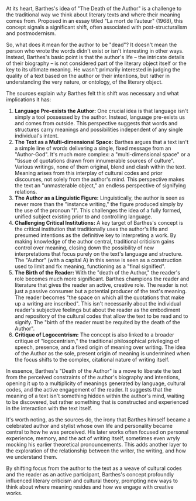 At its heart, Barthes's idea of "The Death of the Author" is a challenge to the traditional way we think about literary texts and where their meaning comes from. Proposed in an essay titled "La mort de l’auteur" (1968), this concept signals a significant shift, often associated with post-structuralism and postmodernism.

So, what does it mean for the author to be "dead"? It doesn't mean the person who wrote the words didn't exist or isn't interesting in other ways. Instead, Barthes's basic point is that the author's life – the intricate details of their biography – is not considered part of the literary object itself or the key to its ultimate meaning. He wasn't primarily interested in judging the quality of a text based on the author or their intentions, but rather in understanding the very nature, or ontology, of the literary object.

The sources explain _why_ Barthes felt this shift was necessary and what implications it has:

1. **Language Pre-exists the Author:** One crucial idea is that language isn't simply a tool possessed by the author. Instead, language pre-exists us and comes from outside. This perspective suggests that words and structures carry meanings and possibilities independent of any single individual's intent.
2. **The Text as a Multi-dimensional Space:** Barthes argues that a text isn't a simple line of words delivering a single, fixed message from an "Author-God". It's much more complex: a "multi-dimensional space" or a "tissue of quotations drawn from innumerable sources of culture". Various writings, none of them original, blend and clash within the text. Meaning arises from this interplay of cultural codes and prior discourses, not solely from the author's mind. This perspective makes the text an "unmasterable object," an endless perspective of signifying relations.
3. **The Author as a Linguistic Figure:** Linguistically, the author is seen as never more than the "instance writing," the figure produced simply by the use of the pronoun "I". This challenges the idea of a fully formed, unified subject existing prior to and controlling language.
4. **Challenging Critical Institutions:** A key target of Barthes's concept is the critical institution that traditionally uses the author's life and presumed intentions as the definitive key to interpreting a work. By making knowledge of the author central, traditional criticism gains control over meaning, closing down the possibility of new interpretations that focus purely on the text's language and structure. The "Author" (with a capital A) in this sense is seen as a construction used to limit and fix meaning, functioning as a "final signified".
5. **The Birth of the Reader:** With the "death of the Author," the reader's role becomes much more significant. Barthes champions the reader and literature that gives the reader an active, creative role. The reader is not just a passive consumer but a potential producer of the text's meaning. The reader becomes "the space on which all the quotations that make up a writing are inscribed". This isn't necessarily about the individual reader's subjective feelings but about the reader as the embodiment and repository of the cultural codes that allow the text to be read and to signify. The "birth of the reader must be requited by the death of the Author".
6. **Critique of Logocentrism:** The concept is also linked to a broader critique of "logocentrism," the traditional philosophical privileging of speech, presence, and a fixed origin of meaning over writing. The idea of the Author as the sole, present origin of meaning is undermined when the focus shifts to the complex, citational nature of writing itself.

In essence, Barthes's "Death of the Author" is a move to liberate the text from the perceived constraints of the author's biography and intentions, opening it up to a multiplicity of meanings generated by language, cultural codes, and the active engagement of the reader. It suggests that the meaning of a text isn't something hidden within the author's mind, waiting to be discovered, but rather something that is constructed and experienced in the interaction with the text itself.

It's worth noting, as the sources do, the irony that Barthes himself became a celebrated author and stylist whose own life and personality became central to how he was perceived. His later works often focused on personal experience, memory, and the act of writing itself, sometimes even wryly mocking his earlier theoretical pronouncements. This adds another layer to the exploration of the relationship between the writer, the writing, and how we understand them.

By shifting focus from the author to the text as a weave of cultural codes and the reader as an active participant, Barthes's concept profoundly influenced literary criticism and cultural theory, prompting new ways to think about where meaning resides and how we engage with creative works.